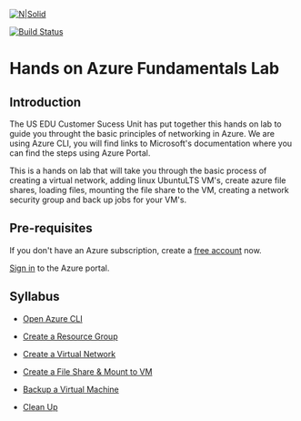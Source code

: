 [![N|Solid](https://cldup.com/dTxpPi9lDf.thumb.png)](https://nodesource.com/products/nsolid)

[![Build Status](https://travis-ci.org/joemccann/dillinger.svg?branch=master)](https://travis-ci.org/joemccann/dillinger)

# Hands on Azure Fundamentals Lab

## Introduction

The US EDU Customer Sucess Unit has put together this hands on lab to guide you throught the basic principles of networking in Azure. We are using Azure CLI,  you will find links to Microsoft's documentation where you can find the steps using Azure Portal.

This is a hands on lab that will take you through the basic process of creating a virtual network, adding linux UbuntuLTS VM's, create azure file shares, loading files, mounting the file share to the VM, creating a network security group and back up jobs for your VM's.

## Pre-requisites

If you don't have an Azure subscription, create a [free account] now.

[Sign in] to the Azure portal.

## Syllabus

- [Open Azure CLI]
- [Create a Resource Group]
- [Create a Virtual Network]
- [Create a File Share & Mount to VM]
- [Backup a Virtual Machine]
- [Clean Up]

  [Open Azure CLI]:<https://github.com/MarchingBug/AzureFundamentals/blob/master/CreateResourceGroup/CreateResourceGroup.md>
  [Create a Resource Group]:<\CreateResourceGroup\CreateResourceGroup.md>
  [Create a Virtual Network]:<\VirtualNetwork\VirtualNetwork.md>
  [Create a File Share & Mount to VM]:<\FileShare\CreateAFileShare.md>
  [Backup a Virtual Machine]:<\Backup\BackupVM.md>
  [Clean Up]:<\CleanUp\CleanUp.md>
  [free account]:<https://azure.microsoft.com/en-us/free/?WT.mc_id=A261C142F>
  [Sign in]:<https://portal.azure.com/>
